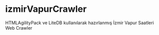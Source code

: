 # izmirVapurCrawler
HTMLAgilityPack ve LiteDB kullanılarak hazırlanmış İzmir Vapur Saatleri Web Crawler

